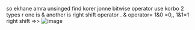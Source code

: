 ​so ekhane amra unsinged find korer jonne bitwise operator use korbo 2 types r one is & another is right shift operator .
& operator= 1&0 =0,, 1&1=1
right shift  =>>
![image](https://user-images.githubusercontent.com/81003608/197455627-704d4df6-6434-4075-8df4-5a252d726ef5.png)

